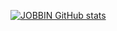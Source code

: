 [![JOBBIN GitHub stats](https://github-readme-stats.vercel.app/api?username=JOBBIN9422)](https://github.com/JOBBIN9422/github-readme-stats&theme=cobalt)
